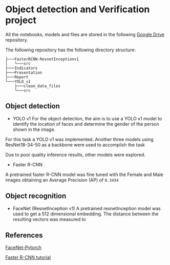 # Object detection and Verification project

All the notebooks, models and files are stored in the following [Google Drive](https://drive.google.com/drive/folders/1cd-1iBIo9-hp2N2NgeRFiL3ruwB9j1Lq?usp=sharing) repository.


The following repository has the following directory structure:

```
├───FasterRCNN-ResnetInceptionv1
│   └───src
├───Indicators
├───Presentation
├───Report
└───YOLO_v1
    ├───clean_data_files
    └───src
```

## Object detection

- YOLO v1
For the object detection, the aim is to use a YOLO v1 model to identify the location of faces and determine the gender of the person shown in the image.

For this task a YOLO v1 was implemented. Another three models using ResNet18-34-50 as a backbone were used to accomplish the task

Due to poor quality inference results, other models were explored.

- Faster R-CNN

A pretrained faster R-CNN model was fine tuned with the Female and Male images obtaining an Average Precision (AP) of `0.3434`


## Object recognition

- FaceNet (ResnetInception v1)
A pretrained resnetInception model was used to get a 512 dimensional embedding.
The distance between the resulting vectors was measured to 


## References

[FaceNet-Pytorch](https://github.com/timesler/facenet-pytorch)

[Faster R-CNN tutorial](https://pytorch.org/tutorials/intermediate/torchvision_tutorial.html)